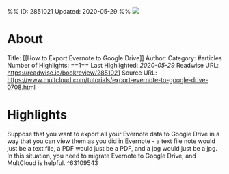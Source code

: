 %%
ID: 2851021
Updated: 2020-05-29
%%
![](https://readwise-assets.s3.amazonaws.com/static/images/article0.00998d930354.png)

# About
Title: [[How to Export Evernote to Google Drive]]
Author: 
Category: #articles
Number of Highlights: ==1==
Last Highlighted: *2020-05-29*
Readwise URL: https://readwise.io/bookreview/2851021
Source URL: https://www.multcloud.com/tutorials/export-evernote-to-google-drive-0708.html


# Highlights 
Suppose that you want to export all your Evernote data to Google Drive in a way that you can view them as you did in Evernote - a text file note would just be a text file, a PDF would just be a PDF, and a jpg would just be a jpg. In this situation, you need to migrate Evernote to Google Drive, and MultCloud is helpful.  ^63109543

